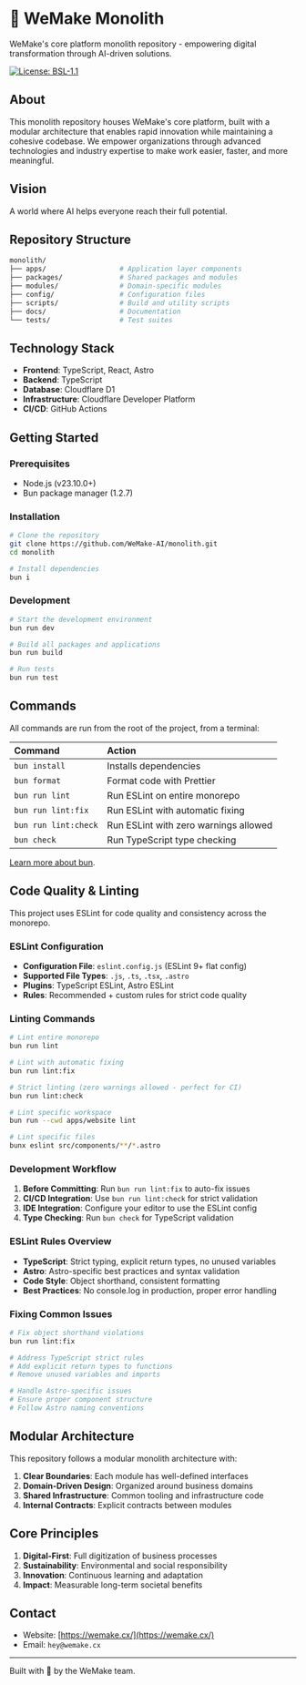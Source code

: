 # 💙 WeMake Monolith

WeMake's core platform monolith repository - empowering digital transformation
through AI-driven solutions.

[![License: BSL-1.1](https://img.shields.io/badge/License-BSL%201.1-blue)](LICENSE)

## About

This monolith repository houses WeMake's core platform, built with a modular
architecture that enables rapid innovation while maintaining a cohesive
codebase. We empower organizations through advanced technologies and industry
expertise to make work easier, faster, and more meaningful.

## Vision

A world where AI helps everyone reach their full potential.

## Repository Structure

```sh
monolith/
├── apps/                  # Application layer components
├── packages/              # Shared packages and modules
├── modules/               # Domain-specific modules
├── config/                # Configuration files
├── scripts/               # Build and utility scripts
├── docs/                  # Documentation
└── tests/                 # Test suites
```

## Technology Stack

- **Frontend**: TypeScript, React, Astro
- **Backend**: TypeScript
- **Database**: Cloudflare D1
- **Infrastructure**: Cloudflare Developer Platform
- **CI/CD**: GitHub Actions

## Getting Started

### Prerequisites

- Node.js (v23.10.0+)
- Bun package manager (1.2.7)

### Installation

```sh
# Clone the repository
git clone https://github.com/WeMake-AI/monolith.git
cd monolith

# Install dependencies
bun i
```

### Development

```sh
# Start the development environment
bun run dev

# Build all packages and applications
bun run build

# Run tests
bun run test
```

## Commands

All commands are run from the root of the project, from a terminal:

| Command              | Action                                |
| :------------------- | :------------------------------------ |
| `bun install`        | Installs dependencies                 |
| `bun format`         | Format code with Prettier             |
| `bun run lint`       | Run ESLint on entire monorepo         |
| `bun run lint:fix`   | Run ESLint with automatic fixing      |
| `bun run lint:check` | Run ESLint with zero warnings allowed |
| `bun check`          | Run TypeScript type checking          |

[Learn more about bun](https://bun.sh/docs).

## Code Quality & Linting

This project uses ESLint for code quality and consistency across the monorepo.

### ESLint Configuration

- **Configuration File**: `eslint.config.js` (ESLint 9+ flat config)
- **Supported File Types**: `.js`, `.ts`, `.tsx`, `.astro`
- **Plugins**: TypeScript ESLint, Astro ESLint
- **Rules**: Recommended + custom rules for strict code quality

### Linting Commands

```sh
# Lint entire monorepo
bun run lint

# Lint with automatic fixing
bun run lint:fix

# Strict linting (zero warnings allowed - perfect for CI)
bun run lint:check

# Lint specific workspace
bun run --cwd apps/website lint

# Lint specific files
bunx eslint src/components/**/*.astro
```

### Development Workflow

1. **Before Committing**: Run `bun run lint:fix` to auto-fix issues
2. **CI/CD Integration**: Use `bun run lint:check` for strict validation
3. **IDE Integration**: Configure your editor to use the ESLint config
4. **Type Checking**: Run `bun check` for TypeScript validation

### ESLint Rules Overview

- **TypeScript**: Strict typing, explicit return types, no unused variables
- **Astro**: Astro-specific best practices and syntax validation
- **Code Style**: Object shorthand, consistent formatting
- **Best Practices**: No console.log in production, proper error handling

### Fixing Common Issues

```sh
# Fix object shorthand violations
bun run lint:fix

# Address TypeScript strict rules
# Add explicit return types to functions
# Remove unused variables and imports

# Handle Astro-specific issues
# Ensure proper component structure
# Follow Astro naming conventions
```

## Modular Architecture

This repository follows a modular monolith architecture with:

1. **Clear Boundaries**: Each module has well-defined interfaces
2. **Domain-Driven Design**: Organized around business domains
3. **Shared Infrastructure**: Common tooling and infrastructure code
4. **Internal Contracts**: Explicit contracts between modules

## Core Principles

1. **Digital-First**: Full digitization of business processes
2. **Sustainability**: Environmental and social responsibility
3. **Innovation**: Continuous learning and adaptation
4. **Impact**: Measurable long-term societal benefits

## Contact

- Website: [https://wemake.cx/](https://wemake.cx/)
- Email: `hey@wemake.cx`

---

Built with 💙 by the WeMake team.
